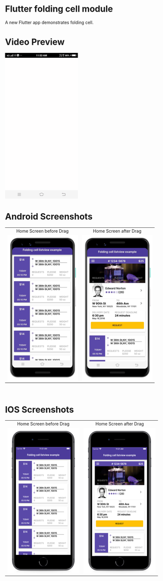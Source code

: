 # Flutter folding cell module

A new Flutter app demonstrates folding cell.

# Video Preview
<img src="https://github.com/MarvelApps-Flutter/folding_cell/blob/master/media/gif/demo.gif" height="480px"></td>

# Android Screenshots

<table>
  <tr>
    <td align="center" valign="center">Home Screen before Drag</td>
     <td align="center" valign="center">Home Screen after Drag</td>
  </tr>
  <tr>
    <td><img src="https://github.com/MarvelApps-Flutter/folding_cell/blob/master/media/android/android1.png" height="480px"></td>
    <td><img src="https://github.com/MarvelApps-Flutter/folding_cell/blob/master/media/android/android2.png" height="480px"></td>
  </tr>
 </table>
</br>

# IOS Screenshots

<table>
  <tr>
     <td align="center" valign="center">Home Screen before Drag</td>
     <td align="center" valign="center">Home Screen after Drag</td>
  </tr>
  <tr>
    <td><img src="https://github.com/MarvelApps-Flutter/folding_cell/blob/master/media/ios/ios1.png" height="480px"></td>
    <td><img src="https://github.com/MarvelApps-Flutter/folding_cell/blob/master/media/ios/ios2.png" height="480px"></td>
  </tr>
 </table>
